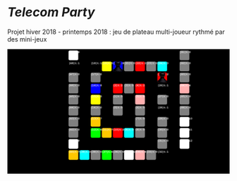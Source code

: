 # *Telecom Party*

Projet hiver 2018 - printemps 2018 : jeu de plateau multi-joueur rythmé par des mini-jeux

![](screenshot.png)
